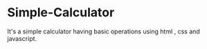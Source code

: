 # Simple-Calculator
It's a simple calculator having basic operations using html , css and javascript.
